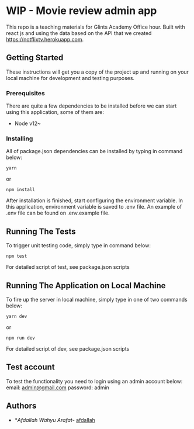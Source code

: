 # WIP - Movie review admin app
This repo is a teaching materials for Glints Academy Office hour.
Built with react js and using the data based on the API that we created https://notflixtv.herokuapp.com.

## Getting Started

These instructions will get you a copy of the project up and running on your local machine for development and testing purposes.

### Prerequisites

There are quite a few dependencies to be installed before we can start using this application, some of them are:

- Node v12~

### Installing

All of package.json dependencies can be installed by typing in command below:

```
yarn
```

or

```
npm install
```

After installation is finished, start configuring the environment variable.
In this application, environment variable is saved to .env file. An example of .env file can be found on .env.example file.

## Running The Tests

To trigger unit testing code, simply type in command below:

```
npm test
```

For detailed script of test, see package.json scripts

## Running The Application on Local Machine

To fire up the server in local machine, simply type in one of two commands below:

```
yarn dev
```

or

```
npm run dev
```

For detailed script of dev, see package.json scripts

## Test account

To test the functionality you need to login using an admin account below:
email: admin@gmail.com
password: admin

## Authors

- \*_Afdallah Wahyu Arafat_- [afdallah](https://gitlab.com/afdallah)
